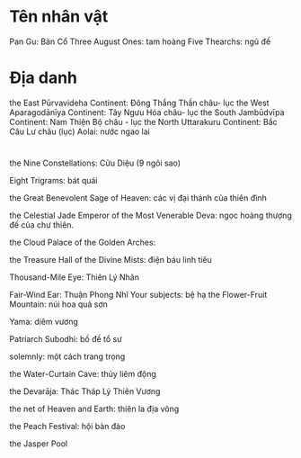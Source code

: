 # Tên nhân vật
Pan Gu: Bàn Cổ
Three August Ones: tam hoàng
Five Thearchs: ngũ đế

# Địa danh
the East Pūrvavideha Continent: Đông Thắng Thần châu- lục
the West Aparagodānīya Continent: Tây Ngưu Hóa châu- lục
the South Jambūdvīpa Continent: Nam Thiện Bộ châu - lục
the North Uttarakuru Continent: Bắc Câu Lư châu (lục)
Aolai: nước ngao lai

# 


the Nine Constellations: Cửu Diệu (9 ngôi sao)

Eight Trigrams: bát quái

the Great Benevolent Sage of Heaven: các vị đại thánh của thiên đình

the Celestial Jade Emperor of the Most Venerable Deva: ngọc hoàng thượng đế của chư thiên.

the Cloud Palace of the Golden Arches: 

the Treasure Hall of the Divine Mists: điện báu linh tiêu

Thousand-Mile Eye: Thiên Lý Nhãn

Fair-Wind Ear: Thuận Phong Nhĩ
Your subjects: bệ hạ
the Flower-Fruit Mountain: núi hoa quả sơn


Yama: diêm vương


Patriarch Subodhi: bồ đề tổ sư


solemnly: một cách trang trọng

the Water-Curtain Cave: thủy liêm động


the Devarāja: Thác Tháp Lý Thiên Vương 

the net of Heaven and Earth: thiên la địa võng



the Peach Festival: hội bàn đào


the Jasper Pool
